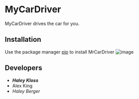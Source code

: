 # MyCarDriver
MyCarDriver drives the car for you.
## Installation
Use the package manager [pip](https://pypi.org/project/pip/) to install MrCarDriver
![image][image_ref_py]

## Developers
- ***Haley Kloss***
- Alex King
- *Haley Berger*


[image_ref_py]:https://pypi.org/static/images/logo-small.95de8436.svg 
